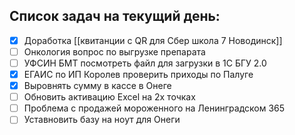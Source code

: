 ## Список задач на текущий день:
- [x] Доработка [[квитанции с QR для Сбер школа 7 Новодинск]]
- [ ] Онкология вопрос по выгрузке препарата
- [ ] УФСИН БМТ посмотреть файл для загрузки в 1С БГУ 2.0
- [x] ЕГАИС по ИП Королев проверить приходы по Палуге
- [x] Выровнять сумму в кассе в Онеге
- [ ] Обновить активацию Excel на 2х точках
- [ ] Проблема с продажей мороженного на Ленинградском 365
- [ ] Уставновить базу на ноут для Онеги